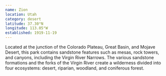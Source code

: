 ```yaml
---
name: Zion
location: Utah
category: desert
latitude: 37.30°N
longitude: 113.05°W
established: 1919-11-19
---
```


Located at the junction of the Colorado Plateau, Great Basin, and Mojave Desert, this park contains sandstone features such as mesas, rock towers, and canyons, including the Virgin River Narrows. The various sandstone formations and the forks of the Virgin River create a wilderness divided into four ecosystems: desert, riparian, woodland, and coniferous forest.
